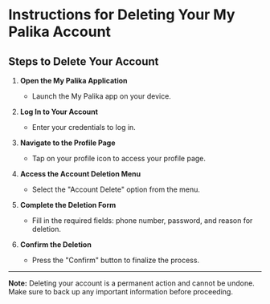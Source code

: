 # Instructions for Deleting Your My Palika Account

## Steps to Delete Your Account

1. **Open the My Palika Application**
   - Launch the My Palika app on your device.

2. **Log In to Your Account**
   - Enter your credentials to log in.

3. **Navigate to the Profile Page**
   - Tap on your profile icon to access your profile page.

4. **Access the Account Deletion Menu**
   - Select the "Account Delete" option from the menu.

5. **Complete the Deletion Form**
   - Fill in the required fields: phone number, password, and reason for deletion.

6. **Confirm the Deletion**
   - Press the "Confirm" button to finalize the process.

---

**Note:** Deleting your account is a permanent action and cannot be undone. Make sure to back up any important information before proceeding.
